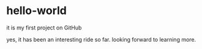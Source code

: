 # hello-world
it is my first project on GitHub


yes, it has been an interesting ride so far. looking forward to learning more.
